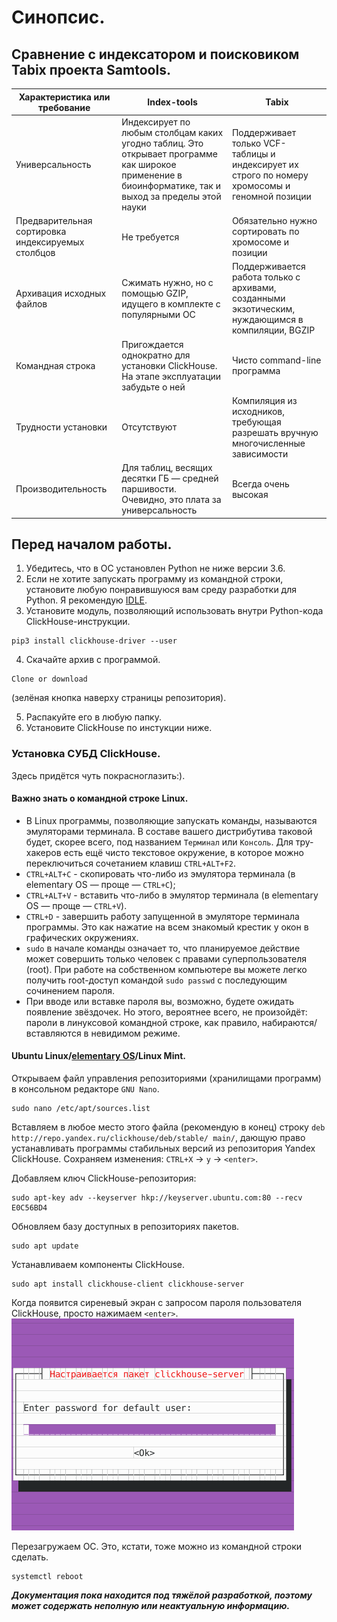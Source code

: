 # Синопсис.
## Сравнение с индексатором и поисковиком Tabix проекта Samtools.
| Характеристика или требование | Index-tools | Tabix |
| -------------- | ----------- | ----- |
| Универсальность | Индексирует по любым столбцам каких угодно таблиц. Это открывает программе как широкое применение в биоинформатике, так и выход за пределы этой науки | Поддерживает только VCF-таблицы и индексирует их строго по номеру хромосомы и геномной позиции |
| Предварительная сортировка индексируемых столбцов | Не требуется | Обязательно нужно сортировать по хромосоме и позиции |
| Архивация исходных файлов | Сжимать нужно, но с помощью GZIP, идущего в комплекте с популярными ОС | Поддерживается работа только с архивами, созданными экзотическим, нуждающимся в компиляции, BGZIP |
| Командная строка | Пригождается однократно для установки ClickHouse. На этапе эксплуатации забудьте о ней | Чисто command-line программа |
| Трудности установки | Отсутствуют | Компиляция из исходников, требующая разрешать вручную многочисленные зависимости |
| Производительность | Для таблиц, весящих десятки ГБ — средней паршивости. Очевидно, это плата за универсальность | Всегда очень высокая |

## Перед началом работы.
1. Убедитесь, что в ОС установлен Python не ниже версии 3.6.
2. Если не хотите запускать программу из командной строки, установите любую понравившуюся вам среду разработки для Python. Я рекомендую [IDLE](https://github.com/PlatonB/bioinformatic-python-scripts#установка-среды-разработки).
3. Установите модуль, позволяющий использовать внутри Python-кода ClickHouse-инструкции.
```
pip3 install clickhouse-driver --user
```

4. Скачайте архив с программой.
```
Clone or download
```
(зелёная кнопка наверху страницы репозитория).

5. Распакуйте его в любую папку.
6. Установите ClickHouse по инстукции ниже.

### Установка СУБД ClickHouse.
Здесь придётся чуть покрасноглазить:).

#### Важно знать о командной строке Linux.
- В Linux программы, позволяющие запускать команды, называются эмуляторами терминала. В составе вашего дистрибутива таковой будет, скорее всего, под названием `Терминал` или `Консоль`. Для тру-хакеров есть ещё чисто текстовое окружение, в которое можно переключиться сочетанием клавиш `CTRL+ALT+F2`.
- `CTRL+ALT+C` - скопировать что-либо из эмулятора терминала (в elementary OS — проще — `CTRL+C`);
- `CTRL+ALT+V` - вставить что-либо в эмулятор терминала (в elementary OS — проще — `CTRL+V`).
- `CTRL+D` - завершить работу запущенной в эмуляторе терминала программы. Это как нажатие на всем знакомый крестик у окон в графических окружениях.
- `sudo` в начале команды означает то, что планируемое действие может совершить только человек с правами суперпользователя (root). При работе на собственном компьютере вы можете легко получить root-доступ командой `sudo passwd` с последующим сочинением пароля.
- При вводе или вставке пароля вы, возможно, будете ожидать появление звёздочек. Но этого, вероятнее всего, не произойдёт: пароли в линуксовой командной строке, как правило, набираются/вставляются в невидимом режиме.

#### Ubuntu Linux/[elementary OS](https://elementary.io/ru/)/Linux Mint.
Открываем файл управления репозиториями (хранилищами программ) в консольном редакторе `GNU Nano`.
```
sudo nano /etc/apt/sources.list
```

Вставляем в любое место этого файла (рекомендую в конец) строку `deb http://repo.yandex.ru/clickhouse/deb/stable/ main/`, дающую право устанавливать программы стабильных версий из репозитория Yandex ClickHouse. Сохраняем изменения: `CTRL+X` → `y` → `<enter>`.

Добавляем ключ ClickHouse-репозитория:
```
sudo apt-key adv --keyserver hkp://keyserver.ubuntu.com:80 --recv E0C56BD4
```

Обновляем базу доступных в репозиториях пакетов.
```
sudo apt update
```

Устанавливаем компоненты ClickHouse.
```
sudo apt install clickhouse-client clickhouse-server
```

Когда появится сиреневый экран с запросом пароля пользователя ClickHouse, просто нажимаем `<enter>`.
![Текст](https://raw.githubusercontent.com/PlatonB/index-tools/master/gallery/ClickHouse_password.png)

Перезагружаем ОС. Это, кстати, тоже можно из командной строки сделать.
```
systemctl reboot
```

**_Документация пока находится под тяжёлой разработкой, поэтому может содержать неполную или неактуальную информацию._**
